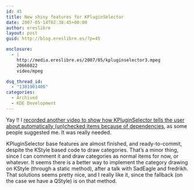 ```yaml
---
id: 45
title: New shiny features for KPluginSelector
date: 2007-05-14T02:38:45+00:00
author: ereslibre
layout: post
guid: http://blog.ereslibre.es/?p=45

enclosure:
  - |
    http://media.ereslibre.es/2007/05/kpluginselector3.mpeg
    20666022
    video/mpeg

dsq_thread_id:
  - "1301901406"
categories:
  - Archived
  - KDE Development
---
```

Yay !! I <a href="http://media.ereslibre.es/2007/05/kpluginselector3.mpeg" target="_blank">recorded another video to show how KPluginSelector tells the user about automatically (un)checked items because of dependencies</a>, as some people suggested me. It was really needed.

KPluginSelector base features are almost finished, and ready-to-commit, despite the KStyle based code to draw categories. That&#8217;s a minor thing, since I can comment it and draw categories as normal items for now, or whatever. It seems there is a better way to implement the category drawing on KStyle (through a static method), after a talk with SadEagle and fredrikh. That solutions seems pretty nice, and I really like it, since the fallback (on the case we have a QStyle) is on that method.
